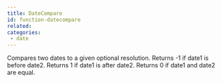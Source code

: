 ```yaml
---
title: DateCompare
id: function-datecompare
related:
categories:
 - date
---
```


Compares two dates to a given optional resolution. Returns -1 if date1 is before date2. Returns 1 if date1 is after date2. Returns 0 if date1 and date2 are equal.